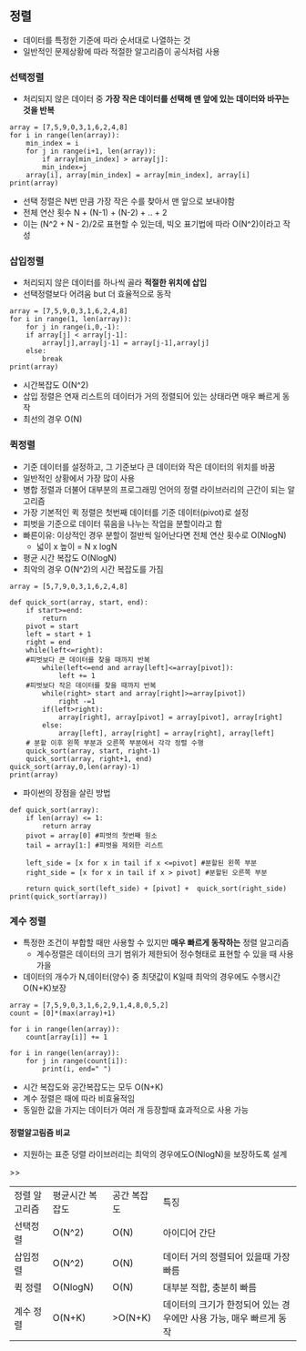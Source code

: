 ## 정렬
+ 데이터를 특정한 기준에 따라 순서대로 나열하는 것
+ 일반적인 문제상황에 따라 적절한 알고리즘이 공식처럼 사용

### 선택정렬
+ 처리되지 않은 데이터 중 <b>가장 작은 데이터를 선택해 맨 앞에 있는 데이터와 바꾸는 것을 반복</b> 
```
array = [7,5,9,0,3,1,6,2,4,8]
for i in range(len(array)):
    min_index = i
    for j in range(i+1, len(array)):
        if array[min_index] > array[j]:
        min_index=j
    array[i], array[min_index] = array[min_index], array[i]
print(array)
```
+ 선택 정렬은 N번 만큼 가장 작은 수를 찾아서 맨 앞으로 보내야함
+ 전체 연산 횟수 N + (N-1) + (N-2) + .. + 2
+ 이는 (N^2 + N - 2)/2로 표현할 수 있는데, 빅오 표기법에 따라 O(N^2)이라고 작성

### 삽입정렬
+ 처리되지 않은 데이터를 하나씩 골라 <b>적절한 위치에 삽입</b>
+ 선택정렬보다 어려움 but 더 효율적으로 동작
```
array = [7,5,9,0,3,1,6,2,4,8]
for i in range(1, len(array)):
    for j in range(i,0,-1):
    if array[j] < array[j-1]:
        array[j],array[j-1] = array[j-1],array[j]
    else:
        break
print(array) 
```
+ 시간복잡도 O(N^2)
+ 삽입 정렬은 연재 리스트의 데이터가 거의 정렬되어 있는 상태라면 매우 빠르게 동작
+ 최선의 경우 O(N)

### 퀵정렬
+ 기준 데이터를 설정하고, 그 기준보다 큰 데이터와 작은 데이터의 위치를 바꿈
+ 일반적인 상황에서 가장 많이 사용
+ 병합 정렬과 더불어 대부분의 프로그래밍 언어의 정렬 라이브러리의 근간이 되는 알고리즘
+ 가장 기본적인 퀵 정렬은 첫번째 데이터를 기준 데이터(pivot)로 설정
+ 피벗을 기준으로 데이터 묶음을 나누는 작업을 분할이라고 함
+ 빠른이유: 이상적인 경우 분할이 절반씩 일어난다면 전체 연산 횟수로 O(NlogN)
    + 넓이 x 높이 = N x logN
+ 평균 시간 복잡도 O(NlogN)
+ 최악의 경우 O(N^2)의 시간 복잡도를 가짐
```
array = [5,7,9,0,3,1,6,2,4,8]

def quick_sort(array, start, end):
    if start>=end:
        return
    pivot = start
    left = start + 1
    right = end
    while(left<=right):
    #피벗보다 큰 데이터를 찾을 때까지 반복
        while(left<=end and array[left]<=array[pivot]):
            left += 1
    #피벗보다 작은 데이터를 찾을 때까지 반복
        while(right> start and array[right]>=array[pivot])
            right -=1
        if(left>right):
            array[right], array[pivot] = array[pivot], array[right]
        else:
            array[left], array[right] = array[right], array[left]
    # 분할 이후 왼쪽 부분과 오른쪽 부분에서 각각 정렬 수행
    quick_sort(array, start, right-1)
    quick_sort(array, right+1, end)
quick_sort(array,0,len(array)-1)
print(array)
```
+ 파이썬의 장점을 살린 방법
```
def quick_sort(array):
    if len(array) <= 1:
        return array
    pivot = array[0] #피벗의 첫번째 원소
    tail = array[1:] #피벗을 제외한 리스트

    left_side = [x for x in tail if x <=pivot] #분할된 왼쪽 부분
    right_side = [x for x in tail if x > pivot] #분할된 오른쪽 부분

    return quick_sort(left_side) + [pivot] +  quick_sort(right_side)
print(quick_sort(array))
```

### 계수 정렬
+ 특정한 조건이 부합할 때만 사용할 수 있지만 <b>매우 빠르게 동작하는</b> 정렬 알고리즘
    + 계수정렬은 데이터의 크기 범위가 제한되어 정수형태로 표현할 수 있을 때 사용 가을
+ 데이터의 개수가 N,데이터(양수) 중 최댓값이 K일때 최악의 경우에도 수행시간 O(N+K)보장
```
array = [7,5,9,0,3,1,6,2,9,1,4,8,0,5,2]
count = [0]*(max(array)+1)

for i in range(len(array)):
    count[array[i]] += 1 

for i in range(len(array)):
    for j in range(count[i]):
        print(i, end=" ")
```
+ 시간 복잡도와 공간복잡도는 모두 O(N+K)
+ 계수 정렬은 때에 따라 비효율적임
+ 동일한 값을 가지는 데이터가 여러 개 등장할때 효과적으로 사용 가능

#### 정렬알고림즘 비교
+ 지원하는 표준 덩렬 라이브러리는 최악의 경우에도O(NlogN)을 보장하도록 설계
<table>
    <tr><td>정렬 알고리즘</td>><td>평균시간 복잡도</td><td>공간 복잡도</td><td>특징</td><tr>
    <tr><td>선택정렬</td><td>O(N^2)</td><td>O(N)</td><td>아이디어 간단</td><tr>
    <tr><td>삽입정렬</td>><td>O(N^2)</td><td>O(N)</td><td>데이터 거의 정렬되어 있을때 가장 빠름 </td><tr>
    <tr><td>퀵 정렬</td><td>O(NlogN)</td><td>O(N)</td><td>대부분 적합, 충분히 빠름</td><tr>
    <tr><td>계수 정렬</td><td>O(N+K)</td><td>>O(N+K)</td><td>데이터의 크기가 한정되어 있는 경우에만 사용 가능, 매우 빠르게 동작</td><tr>
</table>